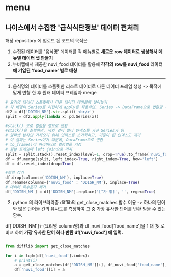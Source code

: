 # menu

## 나이스에서 수집한 '급식식단정보' 데이터 전처리

해당 repository 에 업로드 된 코드의 목적은
1. 수집된 데이터를 '음식명' 데이터를 각 메뉴별로 **새로운 row 데이터로 생성해서 메뉴별 데이터 셋 만들기**
2. 누비랩에서 제공한 nuvi_food 데이터를 활용해 **각각의 row를 nuvi_food 데이터에 기입된 'food_name' 별로 매칭**
---

1) 음식명의 데이터를 스플릿한 리스트 데이터로 다른 데이터 프레임 생성 -> 목적에 맞게 변형 한 후 원래 데이터 프레임과 merge
```python
# 요리명 데이터 스플릿해서 다른 데이터 테이블에 넣어놓기
# 각 배열이 Series를 리턴하게 apply를 적용하면, Series -> DataFrame으로 변환할 수 있음.
df2 = df['DDISH_NM'].str.split('<br/>')
split = df2.apply(lambda x: pd.Series(x))

#stack() 으로 컬럼을 행으로 변환
#stack()을 실행하면, 위와 같이 멀티 인덱스를 가진 Series가 됨
# 알파벳 낱자만 가져오기 위해 인덱스를 초기화하고, 기준이 된 인덱스도 제거
# 이 결과는 Series이기 때문에, DataFrame으로 변환
# to_frame()이 파라미터로 컬럼명을 지정
# 원본 프레임에 left join으로 머지
split = split.stack().reset_index(level=1, drop=True).to_frame('nuvi_food')
df = df.merge(split, left_index=True, right_index=True, how='left')
df = df.reset_index(drop=True)

#컬럼 정리
df.drop(columns=('DDISH_NM'), inplace=True)
df.rename(columns={'nuvi_food' : 'DDISH_NM'}, inplace=True)
# 데이터 특수문자 제거
df['DDISH_NM'] = df['DDISH_NM'].replace('[^가-힣]', '', regex=True)
```

2) python 의 라이브러리중 difflib의 get_close_matches 함수 이용 -> 하나의 단어와 많은 단어들 간의 유사도를 측정하여 그 중 가장 유사한 단어를 반환 받을 수 있는 함수.

df['DDISH_NM']<-(요리명 column명)과 df_nuvi_food['food_name']을 1 대 多 로 비교 하여 **가장 유사한 단어 하나 반환 df['nuvi_food'] 에 입력.**
```python 

from difflib import get_close_matches

for i in tqdm(df['nuvi_food'].index):
    # print(i)
    a = get_close_matches(df['DDISH_NM'][i], df_nuvi_food['food_name'], n=1)
    df['nuvi_food'][i] = a

```
